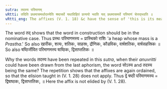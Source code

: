 ```yaml
---
sutra: तदस्य परिमाणम्
vRtti: तदिति प्रथमासमर्थादस्येति षष्ठ्यर्थे यथाविहितं प्रत्ययो भवति यत् प्रथमासमर्थे परिमाणं चेत्तद्भवति ॥
vRtti_eng: The affixes (V. 1. 18) &c have the sense of 'this is its measure.'
---
```

The word तद् shows that the word in construction should be in the nominative case. Thus प्रस्थः परिमाणमस्य = प्रास्थिको राशिः 'a heap whose mass is a _Prastha_.' So also खारीकः, शत्यः, शतिकः, साहस्रः, द्रौणिकः, कौडविकः, वार्षशतिकः, वार्षसहस्रिकः ॥ So also षष्ठिर्जीवित परिमाणमस्य षाष्ठिकः, द्विसाप्ततिकः ॥

Why the words तदस्य have been repeated in this _sutra_, when their _anuvritti_ could have been drawn from the last aphorism, the word सोऽस्य and तदस्य being the same? The repetition shows that the affixes are again ordained, so that the elision taught in (V. 1. 28) does not apply. Thus द्वे षष्ठी परिमाणमस्य = द्विषाष्ठकः, द्विसाप्ततिकः, ॥ Here the affix is not elided by (V. 1. 28).
